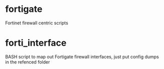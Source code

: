 # fortigate
Fortinet firewall centric scripts

# forti_interface
BASH script to map out Fortigate firewall interfaces, just put config dumps in the refenced folder

